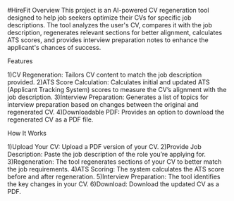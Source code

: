 #HireFit
Overview This project is an AI-powered CV regeneration tool designed to help job seekers optimize their CVs for specific job descriptions. The tool analyzes the user's CV, compares it with the job description, regenerates relevant sections for better alignment, calculates ATS scores, and provides interview preparation notes to enhance the applicant's chances of success.

Features

1)CV Regeneration: Tailors CV content to match the job description provided.
2)ATS Score Calculation: Calculates initial and updated ATS (Applicant Tracking System) scores to measure the CV’s alignment with the job description.
3)Interview Preparation: Generates a list of topics for interview preparation based on changes between the original and regenerated CV.
4)Downloadable PDF: Provides an option to download the regenerated CV as a PDF file.

How It Works

1)Upload Your CV: Upload a PDF version of your CV.
2)Provide Job Description: Paste the job description of the role you’re applying for.
3)Regeneration: The tool regenerates sections of your CV to better match the job requirements.
4)ATS Scoring: The system calculates the ATS score before and after regeneration.
5)Interview Preparation: The tool identifies the key changes in your CV.
6)Download: Download the updated CV as a PDF.
